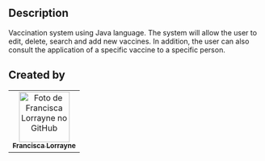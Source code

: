 ## Description
Vaccination system using Java language. The system will allow the user to edit, delete, search and add new vaccines. In addition, the user can also consult the application of a specific vaccine to a specific person.



## Created by
<table align="center">
  <tr>    
    </td>
    <td align="center">
      <a href="https://github.com/franciscalorraynes">
        <img src="https://avatars.githubusercontent.com/u/104534319?=4" 
        width="100px;" alt="Foto de Francisca Lorrayne no GitHub"/><br>
        <sub>
          <b>Francisca Lorrayne</b>
         </sub>
      </a>
    </td>
     </tr>
  </tr>
</table> 

